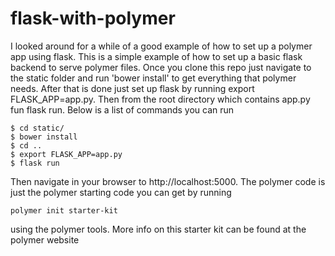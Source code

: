 # flask-with-polymer

I looked around for a while of a good example of how to set up a polymer app using flask. This is a simple example of how to set up a basic flask backend to serve polymer files. Once you clone this repo just navigate to the static folder and run 'bower install' to get everything that polymer needs. After that is done just set up flask by running export FLASK_APP=app.py. Then from the root directory which contains app.py fun flask run. Below is a list of commands you can run

```
$ cd static/
$ bower install
$ cd ..
$ export FLASK_APP=app.py
$ flask run
```

Then navigate in your browser to http://localhost:5000.
The polymer code is just the polymer starting code you can get by running

`polymer init starter-kit`

using the polymer tools. More info on this starter kit can be found at the polymer website
